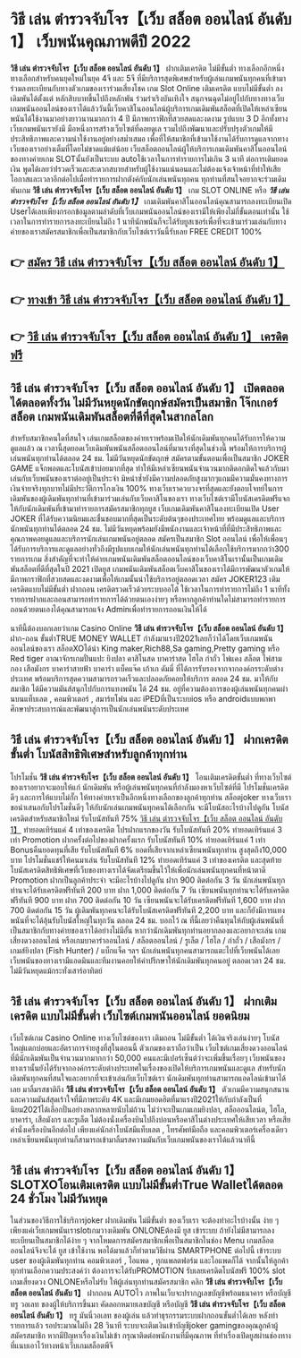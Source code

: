 # วิธี เล่น ตำรวจจับโจร【เว็บ สล็อต ออนไลน์ อันดับ 1】  เว็บพนันคุณภาพดีปี 2022

**วิธี เล่น ตำรวจจับโจร【เว็บ สล็อต ออนไลน์ อันดับ 1】** ฝากเติมเครดิต ไม่มีขั้นต่ำ  ทางเลือกอีกหนึ่งทางเลือกสำหรับคนยุคใหม่ในยุค 4จี และ 5จี ที่มีบริการสุดพิเศษสำหรับผู้เล่นเกมพนันทุกคนที่เข้ามาร่วมลงทะเบียนกับทางตัวเกมของเราร่วมเสี่ยงโชค เกม Slot Online เติมเครดิต แบบไม่มีขั้นต่ำ ลงเดิมพันได้ตั้งแต่ หลักสิบบาทขึ้นไปถึงหลักพัน ร่วมร่าเริงบันเทิงใจ สนุกจนฉุดไม่อยู่ไปกับทางทางเว็บเกมพนันออนไลน์ของเราได้แล้ววันนี้เว็บคาสิโนออนไลน์ผู้บริการเกมเดิมพันสล็อตที่เปิดให้เหล่าเซียนพนันได้ใช้งานมาอย่างยาวนานมากกว่า 4 ปี มีภาพกราฟิกที่สวยสดและงดงาม รูปแบบ 3 D
อีกทั้งทางเว็บเกมพนันเรายังมี มือหนึ่งการสร้างเว็บไซต์ที่คอยดูเล  รวมไปถึงพัฒนาและปรับปรุงตัวเกมให้มีประสิทธิภาพและความน่าใช้งานอยู่อย่างสม่ำเสมอ เพื่อที่ให้สมาชิกที่เข้ามาใช้งานได้รับการดูแลจากทางเว็บของเราอย่างเต็มที่โดยไม่ขาดแม้แต่น้อย เว็บสล็อตออนไลน์ผู้ให้บริการเกมเดิมพันคาสิโนออนไลน์ของทางค่ายเกม  SLOTนั้นยังเป็นระบบ autoใช้เวลาในการทำรายการไม่เกิน 3 นาที ต่อการเติมยอดเงิน พูดได้เลยว่าIรวดเร็วและสะดวกสบายสำหรับผู้ใช้งานแน่นอนและไม่ต้องแจ้งเจ้าหน้าที่ทำให้เสียโอกาสและเวลาอีกต่อไปเมื่อทำรายการฝากตังค์กับนักเล่นพนันทุกคน
ทุกท่านที่สนใจอยากจะร่วมเดิมพันเกม **วิธี เล่น ตำรวจจับโจร【เว็บ สล็อต ออนไลน์ อันดับ 1】** เกม SLOT ONLINE หรือ ***วิธี เล่น ตำรวจจับโจร【เว็บ สล็อต ออนไลน์ อันดับ 1】*** เกมเดิมพันคาสิโนออนไลน์คุณสามารถลงทะเบียนเปิด Userได้เลยเพียงกรอกข้อมูลตามลำดับที่เว็บเกมพนันออนไลน์ของเรามีให้เพียงไม่กี่ขั้นตอนเท่านั้น ใช้เวลาในการทำรายการลงทะเบียนไม่ถึง 1 นาทีนักพนันก็จะได้รับยูสเซอร์เพื่อที่จะเข้ามาร่วมเล่นกับทางค่ายของเราสมัครสมาชิกเพื่อเป็นสมาชิกกับเว็บไซต์เราวันนี้รับเลย FREE CREDIT 100%

## 👉 [สมัคร วิธี เล่น ตำรวจจับโจร【เว็บ สล็อต ออนไลน์ อันดับ 1】](https://archa888.com/)
## 👉 [ทางเข้า วิธี เล่น ตำรวจจับโจร【เว็บ สล็อต ออนไลน์ อันดับ 1】](https://archa888.com/)
## 👉 [วิธี เล่น ตำรวจจับโจร【เว็บ สล็อต ออนไลน์ อันดับ 1】 เครดิตฟรี](https://archa888.com/)

## วิธี เล่น ตำรวจจับโจร【เว็บ สล็อต ออนไลน์ อันดับ 1】 เปิดตลอด ได้ตลอดทั้งวัน ไม่มีวันหยุดนักขัตฤกษ์สมัครเป็นสมาชิก โจ๊กเกอร์สล็อต เกมพนันเดิมพันสล็อตที่ดีที่สุดในสากลโลก

สำหรับสมาชิกคนใดที่สนใจ เล่นเกมสล็อตของค่ายเราพร้อมเปิดให้นักเดิมพันทุกคนได้รับการให้ความดูแลแล้ว ณ เวลานี้สุดยอดเว็บเดิมพันพนันสล็อตออนไลน์ที่มาแรงที่สุดในช่วงนี้ พร้อมให้การบริการผู้เล่นพนันทุกท่านได้ตลอด 24 ชม. ไม่มีวันหยุดนักขัตฤกษ์ สมัครตามขั้นตอนเพื่อเป็นสมาชิก JOKER GAME แจ็กพอตและโบนัสเข้าบ่อยมากที่สุด ทำให้มีเหล่าเซียนพนันจำนวนมากติดอกติดใจแล้วกับมาเล่นกับเว็บพนันของเราต่ออยู่เป็นประจำ มิหนำซ้ำยังมีความปลอดภัยสูงมากๆแถมมีความมั่นคงทางการเงินจ่ายจริงทุกบาทไม่มีประวัติการโกงเงิน 100% ทางเว็บเราควบวงจรที่สุดและยังตอบโจทย์ในการเดิมพันของผู้เดิมพันทุกท่านที่เข้ามาร่วมเล่นกับเว็บคาสิโนของเรา
ทางเว็บไซต์เรามีโบนัสเครดิตฟรีแจกให้กับนักเดิมพันที่เข้ามาทำรายการสมัครสมาชิกทุกยูส เว็บเกมเดิมพันคาสิโนลงทะเบียนเปิด User JOKER ที่ได้รับความนิยมและชื่นชอบมากที่สุดเป็นระดับต้นๆของประเทศไทย พร้อมดูแลและบริการนักพนันทุกท่านได้ตลอด 24 ชม. ไม่มีวันหยุดพร้อมยังมีพนักงานและเจ้าหน้าที่ที่มีประสิทธิภาพและคุณภาพคอยดูแลและบริการนักเล่นเกมพนันอยู่ตลอด สมัครเป็นสมาชิก Slot ออนไลน์ เพื่อให้เพื่อนๆได้รับการบริการและดูแลอย่างทั่วถึงมีรูปแบบเกมให้นักเล่นพนันทุกท่านได้เลือกใช้บริการมากกว่า300 รายการเกม
สิ่งสำคัญที่จะทำให้ค่ายเกมพนันเดิมพันสล็อตออนไลน์ของเว็บคาสิโนเรานั้นเป็นเกมเดิมพันสล็อตที่ดีที่สุดในปี 2021 เปิดยูส  เกมพนันเดิมพันสล็อตเว็บคาสิโนของเราได้มีการพัฒนาตัวเกมให้มีภาพกราฟิกที่สวยสดและงดงามเพื่อให้เกมนั้นน่าใช้บริการอยู่ตลอดเวลา สมัคร JOKER123 เติมเครดิตแบบไม่มีขั้นต่ำ ฝากถอน เครดิตรวดเร็วด้วยระบบออโต้ ใช้เวลาในการทำรายการไม่ถึง 1 นาทีทั้งรายการฝากและถอนสามารถทำรายการได้ด้วยตนเองง่ายๆ หรือหากลูกค้าท่านใดไม่สามารถทำรายการถอนด้วยตนเองได้คุณสามารถแจ้ง Adminเพื่อทำรายการถอนเงินให้ได้

นาทีนี้ต้องบอกเลยว่าเกม  Casino Online **วิธี เล่น ตำรวจจับโจร【เว็บ สล็อต ออนไลน์ อันดับ 1】** ฝาก-ถอน ขั้นต่ำTRUE MONEY WALLET กำลังมาแรงปี2021เลยก็ว่าได้โดยเว็บเกมพนันออนไลน์ของเรา สล็อตXOได้นำ  King maker,Rich88,Sa gaming,Pretty gaming  หรือ Red tiger อาณาจักรเกมปั่นแปะ ยิงปลา คาสิโนสด บาคาร่าสด ไฮโล กำถั่ว ไพ่แคง สล็อต ไพ่สามกอง เสือมังกร บาคาร่าสายฟ้า บาคาร่า แบ็คแจ๊ค เก้าเก ดัมมี่ ที่ได้การรับรองจากจากองค์กรระดับต่างประเทศ พร้อมบริการสุดความสามารถรวดเร็วและปลอดภัยคอยให้บริการ ตลอด 24 ชม. มาให้กับสมาชิก ได้มีความมันส์สนุกไปกับการแทงพนัน ได้ 24 ชม. อยู่ที่ความต้องการของผู้เล่นพนันทุกคนผ่านบนแท็บเลต , คอมพิวเตอร์ , สมาร์ทโฟน และ iPEDที่เป็นระบบios หรือ androidแบบพกพา ศึกษาประสบการณ์และพัฒนาสู่การเป็นนักเล่นพนันระดับประเทศ

## วิธี เล่น ตำรวจจับโจร【เว็บ สล็อต ออนไลน์ อันดับ 1】 ฝากเครดิต ขั้นต่ำ โบนัสสิทธิพิเศษสำหรับลูกค้าทุกท่าน

โปรโมชั่น **วิธี เล่น ตำรวจจับโจร【เว็บ สล็อต ออนไลน์ อันดับ 1】** โอนเติมเครดิตขั้นต่ำ ที่ทางเว็บไซต์ของเราอยากจะมอบให้แก่  นักเดิมพัน หรือผู้เล่นพนันทุกคนที่กำลังมองหาเว็บไซต์ที่มี โปรโมชั่นเครดิตดีๆ และการให้แบบไม่กั๊ก ให้ทางค่ายเราเป็นอีกหนึ่งทางเลือกของลูกค้าทุกท่าน สล็อตjoker ทางเว็บเรา ขอนำเสนอกับโปรโมชั่นดีๆ ให้กับนักเล่นเกมพนันทุกคนได้เลือกกัน จะมีโบนัสอะไรบ้างไปดูกัน
โบนัสเครดิตสำหรับสมาชิกใหม่ รับโบนัสทันที 75% [วิธี เล่น ตำรวจจับโจร【เว็บ สล็อต ออนไลน์ อันดับ 1】](https://archa888.com/) ทำยอดเทิร์นแค่ 4 เท่าของเครดิต
โปรฝากแรกของวัน รับโบนัสทันที 20% ทำยอดเทิร์นแค่ 3 เท่า
 Promotion ฝากครั้งต่อไปของฝากครั้งแรก รับโบนัสทันที 10% ทำยอดเทิร์นแค่ 1 เท่า
Bonusคืนยอดทุนที่เสีย รับโบนัสทันที 6% ยอดที่เสียจากเหล่าเซียนพนันทุกท่าน สูงสุดถึง10,000 บาท
โปรโมชั่นแชร์ให้คนมาเล่น รับโบนัสทันที 12% ทำยอดเทิร์นแค่ 3 เท่าของเครดิต
และสุดท้ายโบนัสเครดิตสิทธิพิเศษที่เว็บของทางเราได้จัดเตรียมขึ้นไว้ให้เพื่อนักเล่นพนันทุกคนที่หน้าตาดี  Promotion ฝากเป็นลูกค้าประจำ จะมีอะไรบ้างไปดูกัน
ฝาก 900 ติดต่อกัน 3 วัน นักเล่นพนันทุกท่านจะได้รับเครดิตฟรีทันที 200 บาท
ฝาก 1,000 ติดต่อกัน 7 วัน เซียนพนันทุกท่านจะได้รับเครดิตฟรีทันที 900 บาท
ฝาก 700 ติดต่อกัน 10 วัน เซียนพนันจะได้รับเครดิตฟรีทันที 1,600 บาท
ฝาก 700 ติดต่อกัน 15 วัน ผู้เดิมพันทุกคนจะได้รับโบนัสเครดิตฟรีทันที 2,200 บาท
และก็ยังมีการแทงพนันที่จะได้ลุ้นรับโบนัสใหญ่ในทุกวัน ตลอด 24 ชม. บอกไว้ ณ ที่นี้เลยว่าคืนทุนให้กับผู้เล่นพนันที่เป็นสมาชิกกับทางค่ายของเราได้อย่างไม่มีอั้น หากว่านักเดิมพันทุกท่านอยากลองและอยากจะเล่น เกมเสี่ยงดวงออนไลน์ หรือเกมบาคาร่าออนไลน์ / สล็อตออนไลน์ / รูเล็ต / ไฮโล / กำถั่ว / เสือมังกร / เกมส์ยิงปลา (Fish Hunter) / แบ็กแจ็ค ฯลฯ นักเล่นพนันทุกคนสามารถแตะไปที่เว็บพนันได้เลย เว็บพนันของทางเรามีแอดมินและทีมงานคอยให้คำปรึกษาให้นักเดิมพันทุกคนอยู่ ตลอดเวลา 24 ชม. ไม่มีวันหยุดแม้กระทั่งเสาร์อาทิตย์

## วิธี เล่น ตำรวจจับโจร【เว็บ สล็อต ออนไลน์ อันดับ 1】 ฝากเติมเครดิต แบบไม่มีขั้นต่ำ  เว็บไซต์เกมพนันออนไลน์ ยอดนิยม

เว็บไซต์เกม  Casino Online ทางเว็บไซต์ของเรา เติมถอน ไม่มีขั้นต่ำ ได้เงินจริงเล่นง่ายๆ โบนัสใหญ่แตกบ่อยและอัตราการจ่ายสูงที่สุในตอนนี้ ตัวเกมของเราถือว่าเป็น เว็บไซต์เกมเสี่ยงดวงออนไลน์ที่มีนักเดิมพันเป็นจำนวนมากมากกว่า 50,000 คนและมีเปอร์เซ็นต์ว่าจะเพิ่มขึ้นเรื่อยๆ เว็บพนันของทางเรานั้นยังได้รับจากองค์กรระดับต่างประเทศในเรื่องของเปิดให้บริการเกมพนันและดูแล สำหรับนักเดิมพันทุกคนที่สนใจและอยากที่จะเข้าเล่นกับเว็บไซต์เรา นักเดิมพันทุกท่านสามารถแอดไลน์เข้ามาได้เลย
	มาลิ้มรสชาติถึง **วิธี เล่น ตำรวจจับโจร【เว็บ สล็อต ออนไลน์ อันดับ 1】** ตัวเกมมีความสนุกสนานและความมันส์สุดเร้าใจที่มีภาพระดับ 4K และมีเกมยอดฮิตที่มาแรงปี2021ให้กับกำลังเป็นที่นิยม2021ได้เลือกปั่นอย่างหลากหลายนับไม่ถ้วน  ไม่ว่าจะเป็นเกมเกมยิงปลา, สล็อออนไลน์ต, ไฮโล, บาคาร่า, เสือมังกร และรูเล็ต ไม่ต้องนั่งเครื่องบินไปถึงบ่อนหรือคาสิโนต่างประเทศให้เสียเวลา หรือเสียค่านั่งเครื่องบินอีกต่อไป เพียงแค่นักล่าโบนัสมีแท็บเลต , โทรศัพท์มือถือ และคอมพิวเตอร์เครื่องเดียวเหล่าเซียนพนันทุกท่านก็สามารถเข้ามาลิ้มรสความมันกับเว็บเกมพนันของเราได้แล้วนาทีนี้

## วิธี เล่น ตำรวจจับโจร【เว็บ สล็อต ออนไลน์ อันดับ 1】 SLOTXOโอนเติมเครดิต แบบไม่มีขั้นต่ำTrue Walletได้ตลอด 24 ชั่วโมง ไม่มีวันหยุด

ในส่วนของวิธีการใช้บริการjoker ฝากเดิมพัน ไม่มีขั้นต่ำ ของเว็บเรา จะต้องทำอะไรบ้างนั้น ง่าย ๆ เพียงแค่เว็บเกมพนันเราslotเกมวางเดิมพัน ONLONEต้องมี ยูส เข้าระบบ ถ้ายังไม่มีสามารถลงทะเบียนเป็นสมาชิกได้ง่าย ๆ จากโหมดการสมัครสมาชิกเพื่อเป็นสมาชิกในช่อง Menu เกมสล็อตออนไลน์จึงจะได้ ยูส เข้าใช้งาน พอได้มาแล้วก็ทำตามวิธีผ่าน SMARTPHONE ต่อไปนี้
เข้าระบบ user  ของผู้เดิมพันทุกท่าน คอมพิวเตอร์ , ไอแพด , ทุกแพลตฟอร์ม และไอแพดก็ได้
จากนั้นให้ลูกค้าทุกท่านเลือกความประสงค์ว่า ต้องการจะได้รับPROMOTION รับเลยเครดิตโบนัสฟรี 100% slot เกมเสี่ยงดวง ONLONEหรือไม่รับ
ให้ผู้เล่นทุกท่านสมัครสมาชิก คลิก **วิธี เล่น ตำรวจจับโจร【เว็บ สล็อต ออนไลน์ อันดับ 1】** ฝากถอน AUTOไว ภาพในเว็บจะปรากฏเลขบัญชีพร้อมธนาคาร หรือบัญชี ทรู วอเลท ของผู้ให้บริการขึ้นมา
คัดลอกหมายเลขบัญชี หรือบัญชี **วิธี เล่น ตำรวจจับโจร【เว็บ สล็อต ออนไลน์ อันดับ 1】** ทรู มันนี่วอเลท ของผู้เล่น แล้วทำธุรกรรมระบบฝากถอนขั้นต่ำได้เลย
หลังทำรายการแล้ว รอประมาณไม่ถึง 28 วินาที ระบบจะเติมเงินเข้าบัญชีjoker gamingของคุณลูกค้าผู้สมัครสมาชิก
หากมีปัญหาเรื่องเงินไม่เข้า กรุณาติดต่อพนักงานที่มีคุณภาพ ที่ทำเรื่องเปิดยูสผ่านช่องทางที่แนบเอาไว้ทางหน้าเว็บเกมสล็อตพีจี


